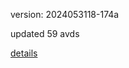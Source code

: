 version: 2024053118-174a

updated 59 avds

[details](https://github.com/0x74f917491bfa7ebfa379/ali_avd_db/blob/master/change_log/2024/05/31/18/174a.txt)
